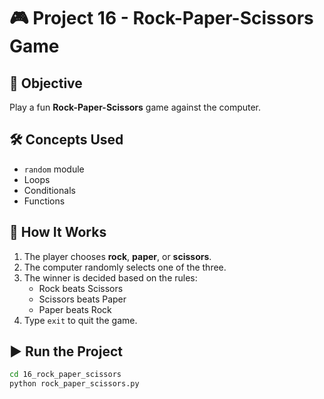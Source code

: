 # 🎮 Project 16 - Rock-Paper-Scissors Game

## 📌 Objective
Play a fun **Rock-Paper-Scissors** game against the computer.

## 🛠️ Concepts Used
- `random` module
- Loops
- Conditionals
- Functions

## 🚀 How It Works
1. The player chooses **rock**, **paper**, or **scissors**.
2. The computer randomly selects one of the three.
3. The winner is decided based on the rules:
   - Rock beats Scissors
   - Scissors beats Paper
   - Paper beats Rock
4. Type `exit` to quit the game.

## ▶️ Run the Project
```bash
cd 16_rock_paper_scissors
python rock_paper_scissors.py
